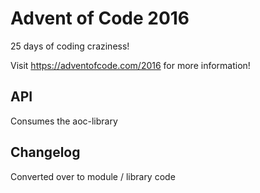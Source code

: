 # Advent of Code 2016
25 days of coding craziness!

Visit https://adventofcode.com/2016 for more information!

## API
Consumes the aoc-library

## Changelog
Converted over to module / library code
